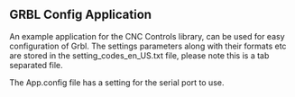 ## GRBL Config Application

An example application for the CNC Controls library, can be used for easy configuration of Grbl.
The settings parameters along with their formats etc are stored in the setting_codes_en_US.txt file, please note this is a tab separated file.

The App.config file has a setting for the serial port to use.

